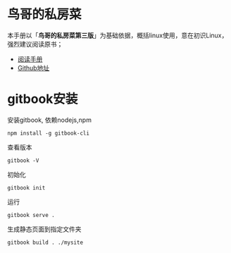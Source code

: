 鸟哥的私房菜
====================

本手册以「**鸟哥的私房菜第三版**」为基础依据，概括linux使用，意在初识Linux，强烈建议阅读原书；


* [阅读手册](https://echooly.gitbooks.io/linux-sfc/content/)
* [Github地址](https://github.com/echoOly/linux_sfc)

# gitbook安装

安装gitbook, 依赖nodejs,npm
```
npm install -g gitbook-cli 
```
    
查看版本

```angularjs
gitbook -V
```
 
初始化

```angularjs
gitbook init
```

运行

```angularjs
gitbook serve .
```

生成静态页面到指定文件夹

```angularjs
gitbook build . ./mysite
```
    
  
